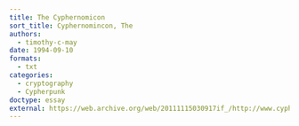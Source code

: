 ```yaml
---
title: The Cyphernomicon
sort_title: Cyphernomincon, The
authors:
  - timothy-c-may
date: 1994-09-10
formats:
  - txt
categories:
  - cryptography
  - Cypherpunk
doctype: essay
external: https://web.archive.org/web/20111115030917if_/http://www.cypherpunks.to/faq/cyphernomicron/cyphernomicon.txt
---
```

